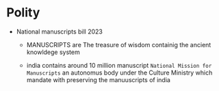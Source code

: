 # Polity
- National manuscripts bill 2023
  * MANUSCRIPTS are The treasure of wisdom containig the ancient knowldege system
  
  * india contains around 10 million manuscript `National Mission for Manuscripts` an autonomus body under the Culture Ministry  which mandate with preserving the manuuscripts of india
